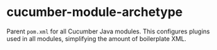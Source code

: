 # cucumber-module-archetype

Parent `pom.xml` for all Cucumber Java modules. This configures plugins used
in all modules, simplifying the amount of boilerplate XML.
